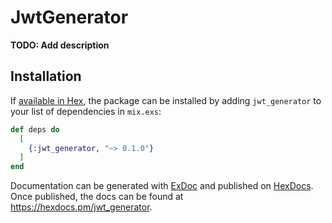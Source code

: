# JwtGenerator

**TODO: Add description**

## Installation

If [available in Hex](https://hex.pm/docs/publish), the package can be installed
by adding `jwt_generator` to your list of dependencies in `mix.exs`:

```elixir
def deps do
  [
    {:jwt_generator, "~> 0.1.0"}
  ]
end
```

Documentation can be generated with [ExDoc](https://github.com/elixir-lang/ex_doc)
and published on [HexDocs](https://hexdocs.pm). Once published, the docs can
be found at <https://hexdocs.pm/jwt_generator>.


